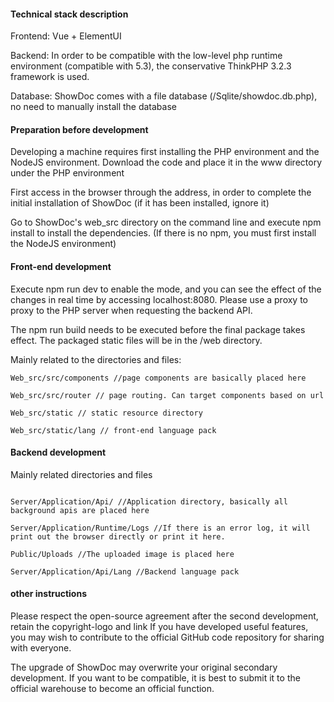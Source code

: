 #### Technical stack description

Frontend: Vue + ElementUI

Backend: In order to be compatible with the low-level php runtime environment (compatible with 5.3), the conservative ThinkPHP 3.2.3 framework is used.

Database: ShowDoc comes with a file database (/Sqlite/showdoc.db.php), no need to manually install the database

#### Preparation before development

Developing a machine requires first installing the PHP environment and the NodeJS environment.
Download the code and place it in the www directory under the PHP environment

First access in the browser through the address, in order to complete the initial installation of ShowDoc (if it has been installed, ignore it)

Go to ShowDoc's web_src directory on the command line and execute npm install to install the dependencies. (If there is no npm, you must first install the NodeJS environment)


#### Front-end development

Execute npm run dev to enable the mode, and you can see the effect of the changes in real time by accessing localhost:8080. Please use a proxy to proxy to the PHP server when requesting the backend API.

The npm run build needs to be executed before the final package takes effect. The packaged static files will be in the /web directory.

Mainly related to the directories and files:

```
Web_src/src/components //page components are basically placed here

Web_src/src/router // page routing. Can target components based on url

Web_src/static // static resource directory

Web_src/static/lang // front-end language pack

```

#### Backend development

Mainly related directories and files

```

Server/Application/Api/ //Application directory, basically all background apis are placed here

Server/Application/Runtime/Logs //If there is an error log, it will print out the browser directly or print it here.

Public/Uploads //The uploaded image is placed here

Server/Application/Api/Lang //Backend language pack

```


#### other instructions

Please respect the open-source agreement after the second development, retain the copyright-logo and link
If you have developed useful features, you may wish to contribute to the official GitHub code repository for sharing with everyone.

The upgrade of ShowDoc may overwrite your original secondary development. If you want to be compatible, it is best to submit it to the official warehouse to become an official function.

